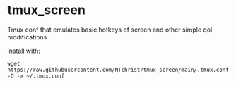 # tmux_screen
Tmux conf that emulates basic hotkeys of screen and other simple qol modifications

install with:

```
wget https://raw.githubusercontent.com/NTchrist/tmux_screen/main/.tmux.conf -O -> ~/.tmux.conf
```
